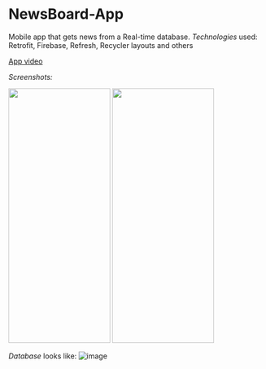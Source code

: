 # NewsBoard-App
Mobile app that gets news from a Real-time database.  *Technologies* used: Retrofit, Firebase, Refresh, Recycler layouts and others

[App video](https://photos.app.goo.gl/YqsE1fxToE8FhirW8)

*Screenshots:*

<img src="https://user-images.githubusercontent.com/77053754/115776613-fbe1f200-a3bc-11eb-8240-42ba2bee200b.png" width="200px" height="500px">
<img src="https://user-images.githubusercontent.com/77053754/115776617-fe444c00-a3bc-11eb-89b7-d77cd2fcd984.png" width="200px" height="500px">

*Database* looks like:
![image](https://user-images.githubusercontent.com/77053754/115774345-21b9c780-a3ba-11eb-9117-5154cb1c3ca2.png)
